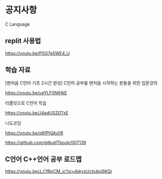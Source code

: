 # 공지사항

C Language

## replit 사용법

https://youtu.be/PSG7e5WE4_U

## 학습 자료

[맨처음 C언어 기초 2시간 완성] C언어 공부를 맨처음 시작하는 분들을 위한 입문강의

https://youtu.be/ueYLF0NIHkE

리플잇으로 C언어 학습

https://youtu.be/J4adUSZGTxE

나도코딩

https://youtu.be/q6fPjQAzll8

https://github.com/gilbutITbook/007139

## C언어 C++언어 공부 로드맵

https://youtu.be/J_CfRpCM_ic?si=dskyzUcts4oiSKQj
